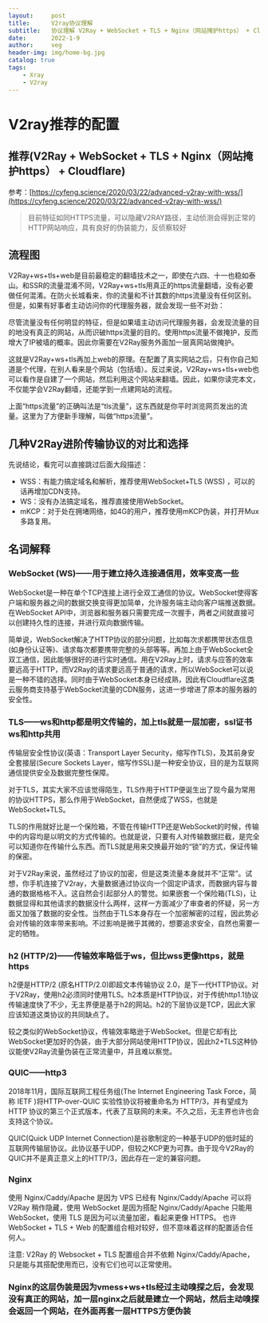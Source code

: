 ```yaml
---
layout:     post
title:      V2ray协议理解
subtitle:   协议理解 V2Ray + WebSocket + TLS + Nginx（网站掩护https） + Cloudflare
date:       2022-1-9
author:     veg
header-img: img/home-bg.jpg
catalog: true
tags:
    - Xray
    - V2ray
---
```


# V2ray推荐的配置

## 推荐(V2Ray + WebSocket + TLS + Nginx（网站掩护https） + Cloudflare)

参考：[https://cyfeng.science/2020/03/22/advanced-v2ray-with-wss/](https://cyfeng.science/2020/03/22/advanced-v2ray-with-wss/)

> 目前特征如同HTTPS流量，可以隐藏V2RAY路径，主动侦测会得到正常的HTTP网站响应，具有良好的伪装能力，反侦察较好

## 流程图

V2Ray+ws+tls+web是目前最稳定的翻墙技术之一，即使在六四、十一也稳如泰山。和SSR的流量混淆不同，V2Ray+ws+tls用真正的https流量翻墙，没有必要做任何混淆。在防火长城看来，你的流量和不计其数的https流量没有任何区别。但是，如果有好事者主动访问你的代理服务器，就会发现一些不对劲：

尽管流量没有任何明显的特征，但是如果墙主动访问代理服务器，会发现流量的目的地没有真正的网站，从而识破https流量的目的。使用https流量不做掩护，反而增大了IP被墙的概率。因此你需要在V2Ray服务外面加一层真网站做掩护。

这就是V2Ray+ws+tls再加上web的原理。在配置了真实网站之后，只有你自己知道是个代理，在别人看来是个网站（包括墙）。反过来说，V2Ray+ws+tls+web也可以看作是自建了一个网站，然后利用这个网站来翻墙。因此，如果你读完本文，不仅能学会V2Ray翻墙，还能学到一点建网站的流程。

上面“https流量”的正确叫法是“tls流量”，这东西就是你平时浏览网页发出的流量。这里为了方便新手理解，叫做“https流量”。

## **几种V2Ray进阶传输协议的对比和选择**

先说结论，看完可以直接跳过后面大段描述：

- WSS：有能力搞定域名和解析，推荐使用WebSocket+TLS (WSS) ，可以的话再增加CDN支持。
- WS：没有办法搞定域名，推荐直接使用WebSocket。
- mKCP：对于处在拥堵网络，如4G的用户，推荐使用mKCP伪装，并打开Mux多路复用。

## 名词解释

### **WebSocket (WS)——用于建立持久连接通信用，效率变高一些**

WebSocket是一种在单个TCP连接上进行全双工通信的协议。WebSocket使得客户端和服务器之间的数据交换变得更加简单，允许服务端主动向客户端推送数据。在WebSocket API中，浏览器和服务器只需要完成一次握手，两者之间就直接可以创建持久性的连接，并进行双向数据传输。

简单说，WebSocket解决了HTTP协议的部分问题，比如每次求都携带状态信息(如身份认证等)、请求每次都要携带完整的头部等等。再加上由于WebSocket全双工通信，因此能够很好的进行实时通信。用在V2Ray上时，请求与应答的效率要远高于HTTP，而V2Ray的请求要远高于普通的请求，所以WebSocket可以说是一种不错的选择。同时由于WebSocket本身已经成熟，因此有Cloudflare这类云服务商支持基于WebSocket流量的CDN服务，这进一步增进了原本的服务器的安全性。

### **TLS——ws和http都是明文传输的，加上tls就是一层加密，ssl证书ws和http共用**

传输层安全性协议(英语：Transport Layer Security，缩写作TLS)，及其前身安全套接层(Secure Sockets Layer，缩写作SSL)是一种安全协议，目的是为互联网通信提供安全及数据完整性保障。

对于TLS，其实大家不应该觉得陌生，TLS作用于HTTP便诞生出了现今最为常用的协议HTTPS，那么作用于WebSocket，自然便成了WSS，也就是WebSocket+TLS。

TLS的作用就好比是一个保险箱，不管在传输HTTP还是WebSocket的时候，传输中的内容均是以明文的方式传输的。也就是说，只要有人对传输数据拦截，是完全可以知道你在传输什么东西。而TLS就是用来交换最开始的“锁”的方式，保证传输的保密。

对于V2Ray来说，虽然经过了协议的加密，但是这类流量本身就并不“正常”。试想，你手机连接了V2ray，大量数据通过协议向一个固定IP请求，而数据内容与普通的数据格格不入。这自然会引起部分人的警觉。如果嵌套一个保险箱(TLS)，让数据显得和其他请求的数据没什么两样，这样一方面减少了审查者的怀疑，另一方面又加强了数据的安全性。当然由于TLS本身存在一个加密解密的过程，因此势必会对传输的效率带来影响。不过影响是微乎其微的，想要追求安全，自然也需要一定的牺牲。

### **h2 (HTTP/2)——传输效率略低于ws，但比wss更像https，就是https**

h2便是HTTP/2 (原名HTTP/2.0)即超文本传输协议 2.0，是下一代HTTP协议。对于V2Ray，使用h2必须同时使用TLS。h2本质是HTTP协议，对于传统http1.1协议传输速度快了不少，无主界便是基于h2的网站。h2的下层协议是TCP，因此大家应该知道这类协议的共同缺点了。

较之类似的WebSocket协议，传输效率略逊于WebSocket。但是它却有比WebSocket更加好的伪装，由于大部分网站使用HTTP协议，因此h2+TLS这种协议能使V2Ray流量伪装在正常流量中，并且难以察觉。

### **QUIC——http3**

2018年11月，国际互联网工程任务组(The Internet Engineering Task Force，简称 IETF )将HTTP-over-QUIC 实验性协议将被重命名为 HTTP/3，并有望成为 HTTP 协议的第三个正式版本，代表了互联网的未来。不久之后，无主界也许也会支持这个协议。

QUIC(Quick UDP Internet Connection)是谷歌制定的一种基于UDP的低时延的互联网传输层协议。此协议基于UDP，但较之KCP更为可靠。由于现今V2Ray的QUIC并不是真正意义上的HTTP/3，因此存在一定的兼容问题。

### Nginx

使用 Nginx/Caddy/Apache 是因为 VPS 已经有 Nginx/Caddy/Apache 可以将 V2Ray 稍作隐藏，使用 WebSocket 是因为搭配 Nginx/Caddy/Apache 只能用 WebSocket，使用 TLS 是因为可以流量加密，看起来更像 HTTPS。 也许 WebSocket + TLS + Web 的配置组合相对较好，但不意味着这样的配置适合任何人。

注意: V2Ray 的 Websocket + TLS 配置组合并不依赖 Nginx/Caddy/Apache，只是能与其搭配使用而已，没有它们也可以正常使用。

### **Nginx的这层伪装是因为vmess+ws+tls经过主动嗅探之后，会发现没有真正的网站，加一层nginx之后就是建立一个网站，然后主动嗅探会返回一个网站，在外面再套一层HTTPS方便伪装**